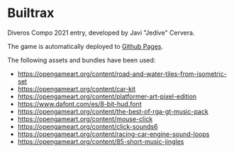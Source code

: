 # Builtrax

Diveros Compo 2021 entry, developed by Javi "Jedive" Cervera.

The game is automatically deployed to [Github Pages](https://javicervera.github.io/builtrax/).

The following assets and bundles have been used:

* https://opengameart.org/content/road-and-water-tiles-from-isometric-set
* https://opengameart.org/content/car-kit
* https://opengameart.org/content/platformer-art-pixel-edition
* https://www.dafont.com/es/8-bit-hud.font
* https://opengameart.org/content/the-best-of-rga-gt-music-pack
* https://opengameart.org/content/mouse-click
* https://opengameart.org/content/click-sounds6
* https://opengameart.org/content/racing-car-engine-sound-loops
* https://opengameart.org/content/85-short-music-jingles
